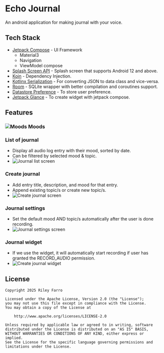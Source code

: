 # Echo Journal

An android application for making journal with your voice.

## Tech Stack

- [Jetpack Compose](https://developer.android.com/develop/ui/compose/setup) - UI Framework
    - Material3
    - Navigation
    - ViewModel compose
- [Splash Screen API](https://developer.android.com/develop/ui/views/launch/splash-screen#getting-started) - Splash screen that supports Android 12 and above.
- [Koin](https://insert-koin.io/docs/setup/koin) - Dependency Injection.
- [Kotlinx Serialization](https://kotlinlang.org/docs/serialization.html#example-json-serialization) - For converting JSON to data class and vice-versa.
- [Room](https://developer.android.com/training/data-storage/room) - SQLite wrapper with better compilation and coroutines support.
- [Datastore Preference](https://developer.android.com/topic/libraries/architecture/datastore) - To store user preference.
- [Jetpack Glance](https://developer.android.com/develop/ui/compose/glance/setup) - To create widget with jetpack compose.


## Features

### ![Moods](https://github.com/riley0521/Echo-Journal/blob/master/screenshots/Moods.PNG) Moods

### List of journal
- Display all audio log entry with their mood, sorted by date.
- Can be filtered by selected mood & topic.
- ![Journal list screen](https://github.com/riley0521/Echo-Journal/blob/master/screenshots/Journals-List.png)

### Create journal
- Add entry title, description, and mood for that entry.
- Append existing topic/s or create new topic/s.
- ![Create journal screen](https://github.com/riley0521/Echo-Journal/blob/master/screenshots/Create-Journal.png)

### Journal settings
- Set the default mood AND topic/s automatically after the user is done recording.
- ![Journal settings screen](https://github.com/riley0521/Echo-Journal/blob/master/screenshots/Journal-Settings-2.png)

### Journal widget
- If we use the widget, it will automatically start recording if user has granted the RECORD_AUDIO permission.
- ![Create journal widget](https://github.com/riley0521/Echo-Journal/blob/master/screenshots/Create-Journal-Widget.png)

## License
```text
Copyright 2025 Riley Farro

Licensed under the Apache License, Version 2.0 (the "License");
you may not use this file except in compliance with the License.
You may obtain a copy of the License at

    http://www.apache.org/licenses/LICENSE-2.0

Unless required by applicable law or agreed to in writing, software
distributed under the License is distributed on an "AS IS" BASIS,
WITHOUT WARRANTIES OR CONDITIONS OF ANY KIND, either express or implied.
See the License for the specific language governing permissions and
limitations under the License.
```